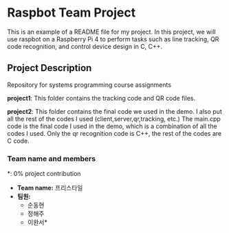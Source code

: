# Raspbot Team Project

This is an example of a README file for my project.
In this project, we will use raspbot on a Raspberry Pi 4 to perform tasks such as line tracking, QR code recognition, and control device design in C, C++.

## Project Description
Repository for systems programming course assignments

**project1**: This folder contains the tracking code and QR code files.

**project2**: This folder contains the final code we used in the demo. 
I also put all the rest of the codes I used (client,server,qr,tracking, etc.) The main.cpp code is the final code I used in the demo, which is a combination of all the codes I used. Only the qr recognition code is C++, the rest of the codes are C code.



### Team name and members
*: 0% project contribution
- **Team name:** 프리스타일
- **팀원:** 
  - 순동현 
  - 정해주
  - 이완서*

